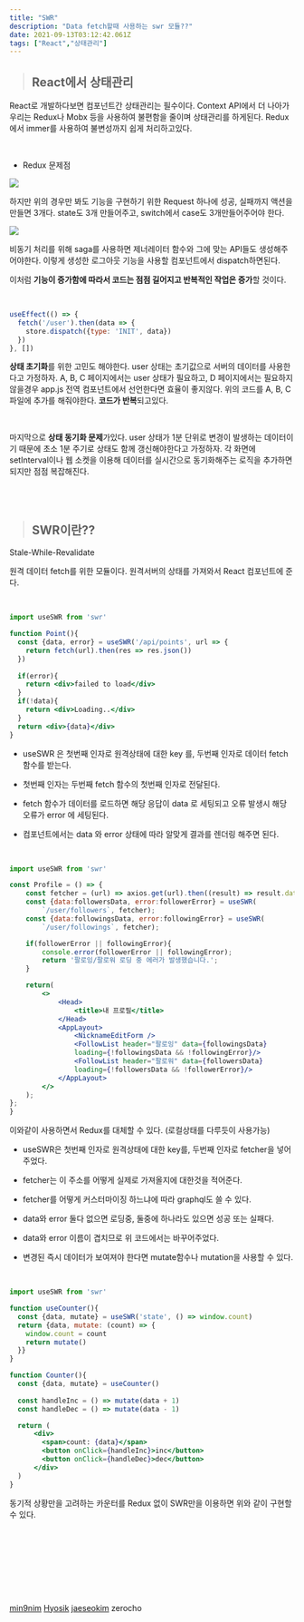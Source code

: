 ```yaml
---
title: "SWR"
description: "Data fetch할때 사용하는 swr 모듈??"
date: 2021-09-13T03:12:42.061Z
tags: ["React","상태관리"]
---
```

>## React에서 상태관리

React로 개발하다보면 컴포넌트간 상태관리는 필수이다. Context API에서 더 나아가 우리는 Redux나 Mobx 등을 사용하여 불편함을 줄이며 상태관리를 하게된다. Redux에서 immer를 사용하여 불변성까지 쉽게 처리하고있다.

<br />

* Redux 문제점

![](/images/02dc0a74-c5fd-440e-b41d-b2737e94402e-%ED%99%94%EB%A9%B4%20%EC%BA%A1%EC%B2%98%202021-09-13%20105004.jpg)

하지만 위의 경우만 봐도 기능을 구현하기 위한 Request 하나에 성공, 실패까지 액션을 만들면 3개다. state도 3개 만들어주고, switch에서 case도 3개만들어주어야 한다. 

![](/images/ba8c2dc6-cd67-4673-8df9-78e0f8bb952b-%ED%99%94%EB%A9%B4%20%EC%BA%A1%EC%B2%98%202021-09-13%20105435.jpg)

비동기 처리를 위해 saga를 사용하면 제너레이터 함수와 그에 맞는 API들도 생성해주어야한다. 이렇게 생성한 로그아웃 기능을 사용할 컴포넌트에서 dispatch하면된다.

이처럼 **기능이 증가함에 따라서 코드는 점점 길어지고 반복적인 작업은 증가**할 것이다.

<br />

```js
useEffect(() => {
  fetch('/user').then(data => {
    store.dispatch({type: 'INIT', data})  
  })
}, [])
```
**상태 초기화**를 위한 고민도 해야한다. user 상태는 초기값으로 서버의 데이터를 사용한다고 가정하자. A, B, C 페이지에서는 user 상태가 필요하고, D 페이지에서는 필요하지 않을경우 app.js 전역 컴포넌트에서 선언한다면 효율이 좋지않다. 위의 코드를 A, B, C 파일에 추가를 해줘야한다. **코드가 반복**되고있다.

<br />

마지막으로 **상태 동기화 문제**가있다. user 상태가 1분 단위로 변경이 발생하는 데이터이기 때문에 초소 1분 주기로 상태도 함께 갱신해야한다고 가정하자. 각 화면에 setInterval이나 웹 소켓을 이용해 데이터를 실시간으로 동기화해주는 로직을 추가하면 되지만 점점 복잡해진다.



<br /><br />

>## SWR이란??
Stale-While-Revalidate

원격 데이터 fetch를 위한 모듈이다. 
원격서버의 상태를 가져와서 React 컴포넌트에 준다.

<br />

```jsx
import useSWR from 'swr'

function Point(){
  const {data, error} = useSWR('/api/points', url => {
    return fetch(url).then(res => res.json())
  })
  
  if(error){
    return <div>failed to load</div>
  }
  if(!data){
    return <div>Loading..</div>
  }
  return <div>{data}</div>
}
```
* useSWR 은 첫번째 인자로 원격상태에 대한 key 를, 두번째 인자로 데이터 fetch 함수를 받는다.

* 첫번째 인자는 두번째 fetch 함수의 첫번째 인자로 전달된다.

* fetch 함수가 데이터를 로드하면 해당 응답이 data 로 세팅되고 오류 발생시 해당 오류가 error 에 세팅된다.

* 컴포넌트에서는 data 와 error 상태에 따라 알맞게 결과를 렌더링 해주면 된다.


<br />

```jsx
import useSWR from 'swr'

const Profile = () => {
    const fetcher = (url) => axios.get(url).then((result) => result.data);
    const {data:followersData, error:followerError} = useSWR(
        `/user/followers`, fetcher);
    const {data:followingsData, error:followingError} = useSWR(
        `/user/followings`, fetcher);

    if(followerError || followingError){
        console.error(followerError || followingError);
        return '팔로잉/팔로워 로딩 중 에러가 발생했습니다.';
    }

    return(
        <>
            <Head>
                <title>내 프로필</title>
            </Head>
            <AppLayout>
                <NicknameEditForm />
                <FollowList header="팔로잉" data={followingsData} 
                loading={!followingsData && !followingError}/>
                <FollowList header="팔로워" data={followersData} 
                loading={!followersData && !followerError}/>
            </AppLayout>
        </>
    );
};
}
```
이와같이 사용하면서 Redux를 대체할 수 있다. (로컬상태를 다루듯이 사용가능)

 * useSWR은 첫번째 인자로 원격상태에 대한 key를, 두번째 인자로 fetcher을 넣어주었다. 
 
* fetcher는 이 주소를 어떻게 실제로 가져올지에 대한것을 적어준다.
 
* fetcher를 어떻게 커스터마이징 하느냐에 따라 graphql도 쓸 수 있다.

* data와 error 둘다 없으면 로딩중, 둘중에 하나라도 있으면 성공 또는 실패다.

* data와 error 이름이 겹치므로 위 코드에서는 바꾸어주었다.

* 변경된 즉시 데이터가 보여져야 한다면 mutate함수나 mutation을 사용할 수 있다.

<br />

```jsx
import useSWR from 'swr'

function useCounter(){
  const {data, mutate} = useSWR('state', () => window.count)
  return {data, mutate: (count) => {
    window.count = count
    return mutate()
  }}
}

function Counter(){
  const {data, mutate} = useCounter()
  
  const handleInc = () => mutate(data + 1)
  const handleDec = () => mutate(data - 1)

  return (
      <div>
        <span>count: {data}</span>
        <button onClick={handleInc}>inc</button>
        <button onClick={handleDec}>dec</button>
      </div>
  )
}
```
 동기적 상황만을 고려하는 카운터를 Redux 없이 SWR만을 이용하면 위와 같이 구현할 수 있다.

<br /><br /><br /><br /><br /><br /><br />

[min9nim](https://min9nim.vercel.app/2020-09-04-react-swr/) [Hyosik](https://velog.io/@gytlr01/SWR-%EC%A0%95%EB%A6%AC) [jaeseokim](https://jaeseokim.tistory.com/113) zerocho